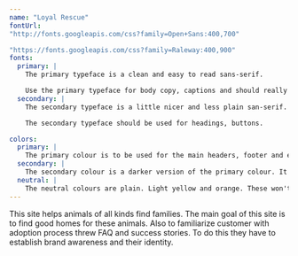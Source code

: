 ```yaml
---
name: "Loyal Rescue"
fontUrl:
"http://fonts.googleapis.com/css?family=Open+Sans:400,700"

"https://fonts.googleapis.com/css?family=Raleway:400,900"
fonts:
  primary: |
    The primary typeface is a clean and easy to read sans-serif.

    Use the primary typeface for body copy, captions and should really be anything by default.
  secondary: |
    The secondary typeface is a little nicer and less plain san-serif.

    The secondary typeface should be used for headings, buttons.

colors:
  primary: |
    The primary colour is to be used for the main headers, footer and emphasis.
  secondary: |
    The secondary colour is a darker version of the primary colour. It should be used for section headers and lists and to create emphisis.
  neutral: |
    The neutral colours are plain. Light yellow and orange. These won't be used too often. Use for captions, tables and forms.
---
```


This site helps animals of all kinds find families. The main goal of this site is to find good homes for these animals. Also to familiarize customer with adoption process threw FAQ and success stories. To do this they have to establish brand awareness and their identity.

